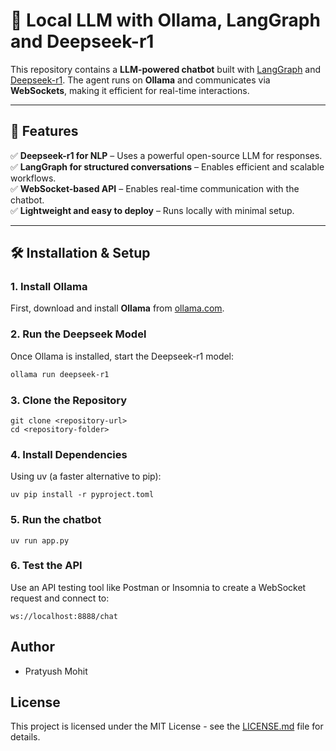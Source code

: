# 🧠 Local LLM with Ollama, LangGraph and Deepseek-r1  

This repository contains a **LLM-powered chatbot** built with [LangGraph](https://github.com/langchain-ai/langgraph) and [Deepseek-r1](https://ollama.ai/library/deepseek-r1). The agent runs on **Ollama** and communicates via **WebSockets**, making it efficient for real-time interactions.

---

## 🚀 Features  
✅ **Deepseek-r1 for NLP** – Uses a powerful open-source LLM for responses.  
✅ **LangGraph for structured conversations** – Enables efficient and scalable workflows.  
✅ **WebSocket-based API** – Enables real-time communication with the chatbot.  
✅ **Lightweight and easy to deploy** – Runs locally with minimal setup.  

---

## 🛠 Installation & Setup  

### 1. Install Ollama  
First, download and install **Ollama** from [ollama.com](https://ollama.com).  

### 2️. Run the Deepseek Model  
Once Ollama is installed, start the Deepseek-r1 model:  
```sh
ollama run deepseek-r1
```

### 3. Clone the Repository
```
git clone <repository-url>
cd <repository-folder>
```

### 4. Install Dependencies
Using uv (a faster alternative to pip):
```
uv pip install -r pyproject.toml
```

### 5. Run the chatbot
```
uv run app.py
```

### 6. Test the API
Use an API testing tool like Postman or Insomnia to create a WebSocket request and connect to:
```
ws://localhost:8888/chat
```

## Author
- Pratyush Mohit

## License
This project is licensed under the MIT License - see the [LICENSE.md](LICENSE.md) file for details.
